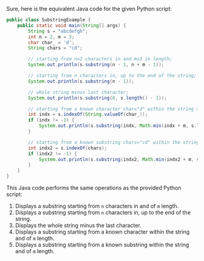  Sure, here is the equivalent Java code for the given Python script:

```java
public class SubstringExample {
    public static void main(String[] args) {
        String s = "abcdefgh";
        int n = 2, m = 3;
        char char_ = 'd';
        String chars = "cd";

        // starting from n=2 characters in and m=3 in length;
        System.out.println(s.substring(n - 1, n + m - 1));

        // starting from n characters in, up to the end of the string;
        System.out.println(s.substring(n - 1));

        // whole string minus last character;
        System.out.println(s.substring(0, s.length() - 1));

        // starting from a known character char="d" within the string and of m length;
        int indx = s.indexOf(String.valueOf(char_));
        if (indx != -1) {
            System.out.println(s.substring(indx, Math.min(indx + m, s.length())));
        }

        // starting from a known substring chars="cd" within the string and of m length.
        int indx2 = s.indexOf(chars);
        if (indx2 != -1) {
            System.out.println(s.substring(indx2, Math.min(indx2 + m, s.length())));
        }
    }
}
```

This Java code performs the same operations as the provided Python script:
1. Displays a substring starting from `n` characters in and of `m` length.
2. Displays a substring starting from `n` characters in, up to the end of the string.
3. Displays the whole string minus the last character.
4. Displays a substring starting from a known character within the string and of `m` length.
5. Displays a substring starting from a known substring within the string and of `m` length.
